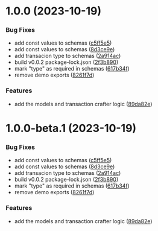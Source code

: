 # 1.0.0 (2023-10-19)


### Bug Fixes

* add const values to schemas ([c5ff5e5](https://github.com/PhearZero/algo-models/commit/c5ff5e5c2d778a06c08d7cc3bc0de4b6d08c896a))
* add const values to schemas ([8d3ce9e](https://github.com/PhearZero/algo-models/commit/8d3ce9ed803217ebd498d9ec16a6ad2c9f4d8ac8))
* add transacion type to schemas ([2a914ac](https://github.com/PhearZero/algo-models/commit/2a914ac23118e8fd34dd99c902411a97f1c2e1a0))
* build v0.0.2 package-lock.json ([2f3b890](https://github.com/PhearZero/algo-models/commit/2f3b8907cba04a26eeabdbce9aebc31afa30bc00))
* mark "type" as required in schemas ([617b34f](https://github.com/PhearZero/algo-models/commit/617b34ff1122c78dbfad1a203b92075e38d6810e))
* remove demo exports ([8261f7d](https://github.com/PhearZero/algo-models/commit/8261f7d794399c501330b50dd141bfb256127684))


### Features

* add the models and transaction crafter logic ([89da82e](https://github.com/PhearZero/algo-models/commit/89da82e1ad69ee46bf2d0e5fbce319178d969ed5))

# 1.0.0-beta.1 (2023-10-19)


### Bug Fixes

* add const values to schemas ([c5ff5e5](https://github.com/PhearZero/algo-models/commit/c5ff5e5c2d778a06c08d7cc3bc0de4b6d08c896a))
* add const values to schemas ([8d3ce9e](https://github.com/PhearZero/algo-models/commit/8d3ce9ed803217ebd498d9ec16a6ad2c9f4d8ac8))
* add transacion type to schemas ([2a914ac](https://github.com/PhearZero/algo-models/commit/2a914ac23118e8fd34dd99c902411a97f1c2e1a0))
* build v0.0.2 package-lock.json ([2f3b890](https://github.com/PhearZero/algo-models/commit/2f3b8907cba04a26eeabdbce9aebc31afa30bc00))
* mark "type" as required in schemas ([617b34f](https://github.com/PhearZero/algo-models/commit/617b34ff1122c78dbfad1a203b92075e38d6810e))
* remove demo exports ([8261f7d](https://github.com/PhearZero/algo-models/commit/8261f7d794399c501330b50dd141bfb256127684))


### Features

* add the models and transaction crafter logic ([89da82e](https://github.com/PhearZero/algo-models/commit/89da82e1ad69ee46bf2d0e5fbce319178d969ed5))
